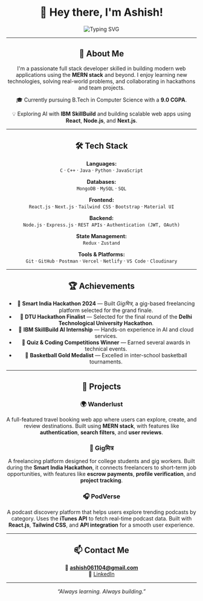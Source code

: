 <div align="center">

# 👋 Hey there, I'm Ashish!

![Typing SVG](https://readme-typing-svg.demolab.com?font=Fira+Code&size=22&pause=1000&color=FFFFFF&center=true&vCenter=true&width=480&lines=%F0%9F%8E%93+B.Tech+CSE+Student;%F0%9F%92%BB+Full+Stack+MERN+Developer;%F0%9F%9B%A0%EF%B8%8F+Working+on+Projects;%F0%9F%A4%96+AI+%26+Tech+Enthusiast)

---

## 🚀 About Me

I'm a passionate full stack developer skilled in building modern web applications using the **MERN stack** and beyond. I enjoy learning new technologies, solving real-world problems, and collaborating in hackathons and team projects.

🎓 Currently pursuing B.Tech in Computer Science with a **9.0 CGPA**.

💡 Exploring AI with **IBM SkillBuild** and building scalable web apps using **React**, **Node.js**, and **Next.js**.

---

## 🛠️ Tech Stack

**Languages:**  
`C` · `C++` · `Java` · `Python` · `JavaScript`

**Databases:**  
`MongoDB` · `MySQL` · `SQL`

**Frontend:**  
`React.js` · `Next.js` · `Tailwind CSS` · `Bootstrap` · `Material UI`

**Backend:**  
`Node.js` · `Express.js` · `REST APIs` · `Authentication (JWT, OAuth)`

**State Management:**  
`Redux` · `Zustand`

**Tools & Platforms:**  
`Git` · `GitHub` · `Postman` · `Vercel` · `Netlify` · `VS Code` · `Cloudinary`

---

## 🏆 Achievements

- 🥇 **Smart India Hackathon 2024** — Built *Gigमित्र*, a gig-based freelancing platform selected for the grand finale.  
- 🏁 **DTU Hackathon Finalist** — Selected for the final round of the **Delhi Technological University Hackathon**.  
- 💼 **IBM SkillBuild AI Internship** — Hands-on experience in AI and cloud services.  
- 🧠 **Quiz & Coding Competitions Winner** — Earned several awards in technical events.  
- 🏀 **Basketball Gold Medalist** — Excelled in inter-school basketball tournaments.

---

## 💼 Projects

### 🌍 Wanderlust  
A full-featured travel booking web app where users can explore, create, and review destinations. Built using **MERN stack**, with features like **authentication**, **search filters**, and **user reviews**.

### 🤝 Gigमित्र  
A freelancing platform designed for college students and gig workers. Built during the **Smart India Hackathon**, it connects freelancers to short-term job opportunities, with features like **escrow payments**, **profile verification**, and **project tracking**.

### 🎧 PodVerse  
A podcast discovery platform that helps users explore trending podcasts by category. Uses the **iTunes API** to fetch real-time podcast data. Built with **React.js**, **Tailwind CSS**, and **API integration** for a smooth user experience.

---

## 📫 Contact Me

📧 **ashish061104@gmail.com**  
🔗 [LinkedIn](https://www.linkedin.com/in/ashish061104/)

---

_“Always learning. Always building.”_

</div>
